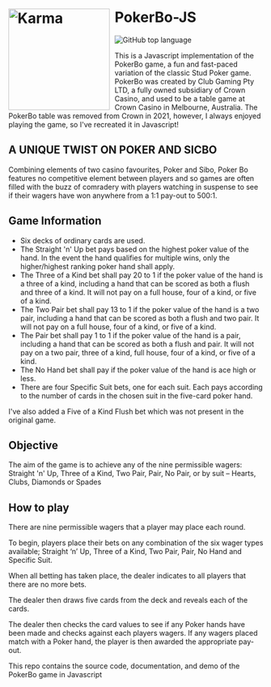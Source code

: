 # PokerBo-JS <img width="200" height="200" align="left" style="float: left; margin: 0 10px 0 0;" alt="Karma" src="https://https://i.imgur.com/vIhdcHT.png"> 
![GitHub top language](https://img.shields.io/github/languages/top/Enroute-Transport/Aometry?color=0072CE&style=for-the-badge)

This is a Javascript implementation of the PokerBo game, a fun and fast-paced variation of the classic Stud Poker game. PokerBo was created by Club Gaming Pty LTD, a fully owned subsidiary of Crown Casino, and used to be a table game at Crown Casino in Melbourne, Australia.
The PokerBo table was removed from Crown in 2021, however, I always enjoyed playing the game, so I've recreated it in Javascript!


## A UNIQUE TWIST ON POKER AND SICBO
Combining elements of two casino favourites, Poker and Sibo, Poker Bo features no competitive element between players and so games are often filled with the buzz of comradery with players watching in suspense to see if their wagers have won anywhere from a 1:1 pay-out to 500:1.

## Game Information

- Six decks of ordinary cards are used.
- The Straight 'n' Up bet pays based on the highest poker value of the hand. In the event the hand qualifies for multiple wins, only the higher/highest ranking poker hand shall apply.
- The Three of a Kind bet shall pay 20 to 1 if the poker value of the hand is a three of a kind, including a hand that can be scored as both a flush and three of a kind. It will not pay on a full house, four of a kind, or five of a kind.
- The Two Pair bet shall pay 13 to 1 if the poker value of the hand is a two pair, including a hand that can be scored as both a flush and two pair. It will not pay on a full house, four of a kind, or five of a kind.
- The Pair bet shall pay 1 to 1 if the poker value of the hand is a pair, including a hand that can be scored as both a flush and pair. It will not pay on a two pair, three of a kind, full house, four of a kind, or five of a kind.
- The No Hand bet shall pay if the poker value of the hand is ace high or less.
- There are four Specific Suit bets, one for each suit. Each pays according to the number of cards in the chosen suit in the five-card poker hand.

I've also added a Five of a Kind Flush bet which was not present in the original game.

## Objective
The aim of the game is to achieve any of the nine 
permissible wagers: Straight 'n' Up, Three of a Kind, 
Two Pair, Pair, No Pair, or by suit – Hearts, Clubs, 
Diamonds or Spades

## How to play 
There are nine permissible wagers that a player may 
place each round.

To begin, players place their bets on any combination of the six wager types available; Straight ‘n’ Up, Three of a Kind, Two Pair, Pair, No Hand and Specific Suit.

When all betting has taken place, the dealer indicates to all players that there are no more bets.

The dealer then draws five cards from the deck and reveals each of the cards.

The dealer then checks the card values to see if any Poker hands have been made and checks against each players wagers. If any wagers placed match with a Poker hand, the player is then awarded the appropriate pay-out.


This repo contains the source code, documentation, and demo of the PokerBo game in Javascript
